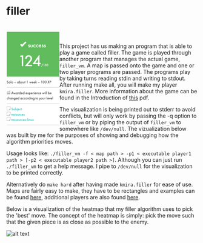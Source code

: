 # filler

<br>
<img align="left" height="250" src="https://github.com/42kmira/ft_filler/blob/master/resources/Untitled.png" />
<br>

This project has us making an program that is able to play a game called filler. The game is played through another program
that manages the actual game, ```filler_vm```. A map is passed onto the game and one or two player programs are passed. The programs play by taking turns reading stdin and writing to stdout. After running make all, you will make my player ```kmira.filler```. More information about the game can be found in the Introduction of [this](https://github.com/42kmira/ft_filler/blob/master/resources/filler.en.pdf) pdf.

The visualization is being printed out to stderr to avoid conflicts, but will only work by passing the -q option to ```filler_vm``` or by piping the output of ```filler_vm``` to somewhere like ```/dev/null```. The vizualization below was built by me for the purposes of showing and debugging how the algorithm priorities moves.

Usage looks like: ```./filler_vm -f < map path > -p1 < executable player1 path > [-p2 < executable player2 path >]```. Although you can just run ```./filler_vm``` to get a help message. I pipe to ```/dev/null``` for the visualization to be printed correctly.

Alternatively do ```make hard``` after having made ```kmira.filler``` for ease of use. Maps are fairly easy to make, they have to be rectangles and examples can be found [here](https://github.com/42kmira/ft_filler/tree/master/resources/maps), additional players are also found [here](https://github.com/42kmira/ft_filler/tree/master/resources/players).

Below is a visualization of the heatmap that my filler algorithm uses to pick the 'best' move. The concept of the heatmap
is simply: pick the move such that the given piece is as close as possible to the enemy.

![alt text](https://github.com/MrColour/filler/blob/master/resources/heatmap.gif)
